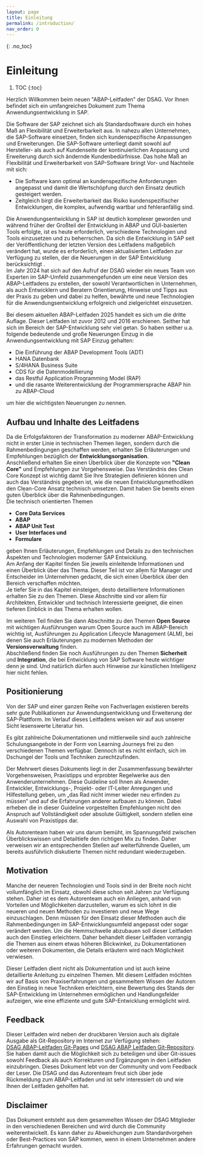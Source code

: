 ```yaml
---
layout: page
title: Einleitung
permalink: /introduction/
nav_order: 0
---
```


{: .no_toc}
# Einleitung

1. TOC
{:toc}

Herzlich Willkommen beim neuen "ABAP-Leitfaden" der DSAG. Vor Ihnen befindet sich ein umfangreiches Dokument zum Thema Anwendungsentwicklung in SAP.

Die Software der SAP zeichnet sich als Standardsoftware durch ein hohes Maß an Flexibilität und Erweiterbarkeit aus. In nahezu allen Unternehmen, die SAP-Software einsetzen, finden sich kundenspezifische Anpassungen und Erweiterungen. Die SAP-Software unterliegt damit sowohl auf Hersteller- als auch auf Kundenseite der kontinuierlichen Anpassung und Erweiterung durch sich ändernde Kundenbedürfnisse.
Das hohe Maß an Flexibilität und Erweiterbarkeit von SAP-Software bringt Vor- und Nachteile mit sich:

* Die Software kann optimal an kundenspezifische Anforderungen angepasst und damit die Wertschöpfung durch den Einsatz deutlich gesteigert werden.  
* Zeitgleich birgt die Erweiterbarkeit das Risiko kundenspezifischer Entwicklungen, die komplex, aufwendig wartbar und fehleranfällig sind.

Die Anwendungsentwicklung in SAP ist deutlich komplexer geworden und während früher der Großteil der Entwicklung in ABAP und GUI-basierten Tools erfolgte, ist es heute erforderlich, verschiedene Technologien und Tools einzusetzen und zu beherrschen. Da sich die Entwicklung in SAP seit der Veröffentlichung der letzten Version des Leitfadens maßgeblich verändert hat, wurde es erforderlich, einen aktualisierten Leitfaden zur Verfügung zu stellen, der die Neuerungen in der SAP Entwicklung berücksichtigt .  
Im Jahr 2024 hat sich auf den Aufruf der DSAG wieder ein neues Team von Experten im SAP-Umfeld zusammengefunden um eine neue Version des ABAP-Leitfadens zu erstellen, der sowohl Verantwortlichen in Unternehmen, als auch Entwicklern und Beratern Orientierung, Hinweise und Tipps aus der Praxis zu geben und dabei zu helfen, bewährte und neue Technologien für die Anwendungsentwicklung erfolgreich und zielgerichtet einzusetzen.

Bei diesem aktuellen ABAP-Leitfaden 2025 handelt es sich um die dritte Auflage. Dieser Leitfaden ist zuvor 2012 und 2016 erschienen. Seither hat sich im Bereich der SAP-Entwicklung sehr viel getan. So haben seither u.a. folgende bedeutende und große Neuerungen Einzug in die Anwendungsentwicklung mit SAP Einzug gehalten:  

* Die Einführung der ABAP Development Tools (ADT)
* HANA Datenbank  
* S/4HANA Business Suite
* CDS für die Datenmodellierung  
* das Restful Application Programming Model (RAP)  
* und die rasante Weiterentwicklung der Programmiersprache ABAP hin zu ABAP-Cloud

um hier die wichtigsten Neuerungen zu nennen.  

## Aufbau und Inhalte des Leitfadens
  
Da die Erfolgsfaktoren der Transformation zu moderner ABAP-Entwicklung nicht in erster Linie in technischen Themen liegen, sondern durch die Rahmenbedingungen geschaffen werden, erhalten Sie Erläuterungen und Empfehlungen bezüglich der **Entwicklungsorganisation**.  
Anschließend erhalten Sie einen Überblick über die Konzepte von **"Clean Core"** und Empfehlungen zur Vorgehensweise. Das Verständnis des Clean Core Konzept ist wichtig damit Sie Ihre Strategien definieren können und auch das Verständnis gegeben ist, wie die neuen Entwicklungsmethodiken den Clean-Core Ansatz technisch umsetzen.
Damit haben Sie bereits einen guten Überblick über die Rahmenbedingungen.  
Die technisch orientierten Themen  

* **Core Data Services**
* **ABAP**
* **ABAP Unit Test**  
* **User Interfaces und**
* **Formulare**

geben Ihnen Erläuterungen, Empfehlungen und Details zu den technischen Aspekten und Technologien moderner SAP Entwicklung.  
Am Anfang der Kapitel finden Sie jeweils einleitende Informationen und einen Überblick über das Thema. Dieser Teil ist vor allem für Manager und Entscheider im Unternehmen gedacht, die sich einen Überblick über den Bereich verschaffen möchten.  
Je tiefer Sie in das Kapitel einsteigen, desto detailliertere Informationen erhalten Sie zu den Themen. Diese Abschnitte sind vor allem für Architekten, Entwickler und technisch Interessierte geeignet, die einen tieferen Einblick in das Thema erhalten wollen.  

Im weiteren Teil finden Sie dann Abschnitte zu den Themen **Open Source** mit wichtigen Ausführungen warum Open Source auch im ABAP-Bereich wichtig ist, Ausführungen zu Application Lifecycle Management (ALM), bei denen Sie auch Erläuterungen zu modernen Methoden der **Versionsverwaltung** finden.  
Abschließend finden Sie noch Ausführungen zu den Themen **Sicherheit** und **Integration**, die bei Entwicklung von SAP Software heute wichtiger denn je sind.
Und natürlich dürfen auch Hinweise zur künstlichen Intelligenz hier nicht fehlen.

## Positionierung

Von der SAP und einer ganzen Reihe von Fachverlagen existieren bereits sehr gute Publikationen zur Anwendungsentwicklung und Erweiterung der SAP-Plattform. Im Verlauf dieses Leitfadens weisen wir auf aus unserer Sicht lesenswerte Literatur hin.

Es gibt zahlreiche Dokumentationen und mittlerweile sind auch zahlreiche Schulungsangebote in der Form von Learning Journeys frei zu den verschiedenen Themen verfügbar. Dennoch ist es nicht einfach, sich im Dschungel der Tools und Techniken zurechtzufinden. 

Der Mehrwert dieses Dokuments liegt in der Zusammenfassung bewährter Vorgehensweisen, Praxistipps und erprobter Regelwerke aus den Anwenderunternehmen. Diese Guideline soll Ihnen als Anwender, Entwickler, Entwicklungs-, Projekt- oder IT-Leiter Anregungen und Hilfestellung geben, um „das Rad nicht immer wieder neu erfinden zu müssen“ und auf die Erfahrungen anderer aufbauen zu können. Dabei erheben die in dieser Guideline vorgestellten Empfehlungen nicht den Anspruch auf Vollständigkeit oder absolute Gültigkeit, sondern stellen eine Auswahl von Praxistipps dar.  

Als Autorenteam haben wir uns darum bemüht, im Spannungsfeld zwischen Überblickswissen und Detailtiefe den richtigen Mix zu finden. Daher verweisen wir an entsprechenden Stellen auf weiterführende Quellen, um bereits ausführlich diskutierte Themen nicht redundant wiederzugeben.  

## Motivation

Manche der neueren Technologien und Tools sind in der Breite noch nicht vollumfänglich im Einsatz, obwohl diese schon seit Jahren zur Verfügung stehen. Daher ist es dem Autorenteam auch ein Anliegen, anhand von Vorteilen und Möglichkeiten darzustellen, warum es sich lohnt in die neueren und neuen Methoden zu investieren und neue Wege einzuschlagen. Denn müssen für den Einsatz dieser Methoden auch die Rahmenbedingungen im SAP-Entwicklungsumfeld angepasst oder sogar verändert werden. Um die Hemmschwelle abzubauen soll dieser Leitfaden auch den Einstieg erleichtern. Daher behandelt dieser Leitfaden vorrangig die Themen aus einem etwas höheren Blickwinkel, zu Dokumentationen oder weiteren Dokumenten, die Details erläutern wird nach Möglichkeit verwiesen.

Dieser Leitfaden dient nicht als Dokumentation und ist auch keine detaillierte Anleitung zu einzelnen Themen. Mit diesem Leitfaden möchten wir auf Basis von Praxiserfahrungen und gesammeltem Wissen der Autoren den Einstieg in neue Techniken erleichtern, eine Bewertung des Stands der SAP-Entwicklung im Unternehmen ermöglichen und Handlungsfelder aufzeigen, wie eine effiziente und gute SAP-Entwicklung ermöglicht wird.

## Feedback

Dieser Leitfaden wird neben der druckbaren Version auch als digitale Ausgabe als Git-Repository im Internet zur Verfügung stehen:  
[DSAG ABAP-Leitfaden Git-Pages](https://1dsag.github.io/ABAP-Leitfaden/) und [DSAG ABAP Leitfaden Git-Repository](https://github.com/1DSAG/ABAP-Leitfaden). Sie haben damit auch die Möglichkeit sich zu beteiligen und über Git-issues sowohl Feedback als auch Korrekturen und Ergänzungen in den Leitfaden einzubringen. Dieses Dokument lebt von der Community und vom Feedback der Leser. Die DSAG und das Autorenteam freut sich über jede Rückmeldung zum ABAP-Leitfaden und ist sehr interessiert ob und wie Ihnen der Leitfaden geholfen hat.  

## Disclaimer

Das Dokument entsteht aus dem gesammelten Wissen der DSAG Mitglieder in den verschiedenen Bereichen und wird durch die Community weiterentwickelt. Es kann daher zu Abweichungen zum Standardvorgehen oder Best-Practices von SAP kommen, wenn in einem Unternehmen andere Erfahrungen gemacht wurden.  